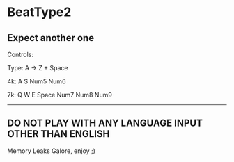 # BeatType2
Expect another one
--------------------------------------------------------

Controls:

  Type: A -> Z + Space
  
  4k: A S Num5 Num6
  
  7k: Q W E Space Num7 Num8 Num9
  
--------------------------------------------------------

DO NOT PLAY WITH ANY LANGUAGE INPUT OTHER THAN ENGLISH
--------------------------------------------------------


Memory Leaks Galore, enjoy ;)

